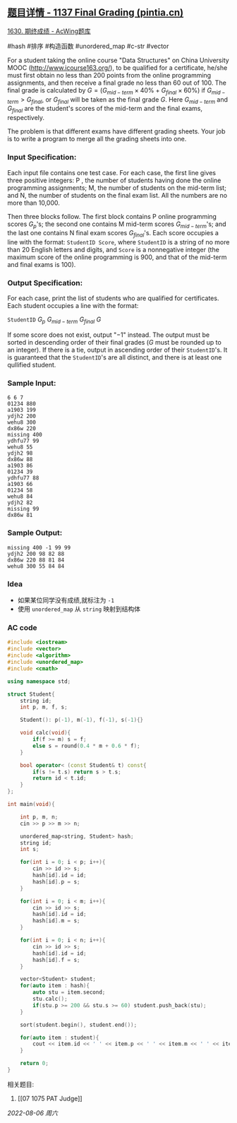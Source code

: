 ## [题目详情 - 1137 Final Grading (pintia.cn)](https://pintia.cn/problem-sets/994805342720868352/problems/994805345401028608)

[1630. 期终成绩 - AcWing题库](https://www.acwing.com/problem/content/1632/)

#hash #排序 #构造函数 #unordered_map #c-str #vector 

For a student taking the online course "Data Structures" on China University MOOC (http://www.icourse163.org/), to be qualified for a certificate, he/she must first obtain no less than 200 points from the online programming assignments, and then receive a final grade no less than 60 out of 100. The final grade is calculated by $G=(G_{mid−term}×40\%+G_{final}×60\%)$ if $G_{mid−term}>G_{final}$, or $G_{final}$ will be taken as the final grade $G$. Here $G_{mid−term}$ and $G_{final}$ are the student's scores of the mid-term and the final exams, respectively.

The problem is that different exams have different grading sheets. Your job is to write a program to merge all the grading sheets into one.

### Input Specification:

Each input file contains one test case. For each case, the first line gives three positive integers: P , the number of students having done the online programming assignments; M, the number of students on the mid-term list; and N, the number of students on the final exam list. All the numbers are no more than 10,000.

Then three blocks follow. The first block contains P online programming scores $G_p$'s; the second one contains M mid-term scores $G_{mid−term}$'s; and the last one contains N final exam scores $G_{final}$'s. Each score occupies a line with the format: `StudentID Score`, where `StudentID` is a string of no more than 20 English letters and digits, and `Score` is a nonnegative integer (the maximum score of the online programming is 900, and that of the mid-term and final exams is 100).

### Output Specification:

For each case, print the list of students who are qualified for certificates. Each student occupies a line with the format:

`StudentID` $G_p ~G_{mid−term} ~G_{final} ~G$

If some score does not exist, output "−1" instead. The output must be sorted in descending order of their final grades ($G$ must be rounded up to an integer). If there is a tie, output in ascending order of their `StudentID`'s. It is guaranteed that the `StudentID`'s are all distinct, and there is at least one qullified student.

### Sample Input:

```in
6 6 7
01234 880
a1903 199
ydjh2 200
wehu8 300
dx86w 220
missing 400
ydhfu77 99
wehu8 55
ydjh2 98
dx86w 88
a1903 86
01234 39
ydhfu77 88
a1903 66
01234 58
wehu8 84
ydjh2 82
missing 99
dx86w 81
```

### Sample Output:

```out
missing 400 -1 99 99
ydjh2 200 98 82 88
dx86w 220 88 81 84
wehu8 300 55 84 84
```

### Idea

- 如果某位同学没有成绩,就标注为 `-1`
- 使用 `unordered_map` 从 `string`  映射到结构体

### AC code

```cpp
#include <iostream>
#include <vector>
#include <algorithm>
#include <unordered_map>
#include <cmath>

using namespace std;

struct Student{
    string id;
    int p, m, f, s;

    Student(): p(-1), m(-1), f(-1), s(-1){}

    void calc(void){
        if(f >= m) s = f;
        else s = round(0.4 * m + 0.6 * f);
    }

    bool operator< (const Student& t) const{
        if(s != t.s) return s > t.s;
        return id < t.id;
    }
};

int main(void){

    int p, m, n;
    cin >> p >> m >> n;

    unordered_map<string, Student> hash;
    string id;
    int s;

    for(int i = 0; i < p; i++){
        cin >> id >> s;
        hash[id].id = id;
        hash[id].p = s;
    }

    for(int i = 0; i < m; i++){
        cin >> id >> s;
        hash[id].id = id;
        hash[id].m = s;
    }

    for(int i = 0; i < n; i++){
        cin >> id >> s;
        hash[id].id = id;
        hash[id].f = s;
    }

    vector<Student> student;
    for(auto item : hash){
        auto stu = item.second;
        stu.calc();
        if(stu.p >= 200 && stu.s >= 60) student.push_back(stu);
    }

    sort(student.begin(), student.end());

    for(auto item : student){
        cout << item.id << ' ' << item.p << ' ' << item.m << ' ' << item.f << ' ' << item.s << endl;
    }

    return 0;
}
```


相关题目:
1. [[07 1075 PAT Judge]]

*2022-08-06 周六*